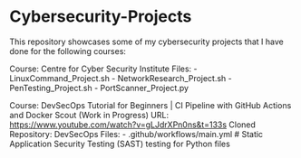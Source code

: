 # Cybersecurity-Projects
This repository showcases some of my cybersecurity projects that I have done for the following courses:

Course: Centre for Cyber Security Institute
  Files:
    - LinuxCommand_Project.sh
    - NetworkResearch_Project.sh
    - PenTesting_Project.sh
    - PortScanner_Project.py
    
Course: DevSecOps Tutorial for Beginners | CI Pipeline with GitHub Actions and Docker Scout (Work in Progress)
URL: https://www.youtube.com/watch?v=gLJdrXPn0ns&t=133s
  Cloned Repository: DevSecOps
  Files: 
    - .github/workflows/main.yml # Static Application Security Testing (SAST) testing for Python files
    
